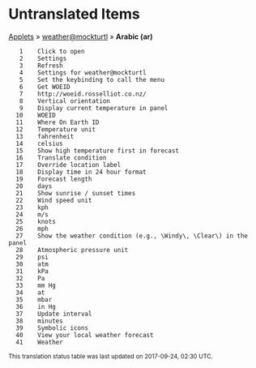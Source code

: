 # Untranslated Items
[Applets](../../../README.md) &#187; [weather@mockturtl](../README.md) &#187; **Arabic (ar)**

       1	Click to open
       2	Settings
       3	Refresh
       4	Settings for weather@mockturtl
       5	Set the keybinding to call the menu
       6	Get WOEID
       7	http://woeid.rosselliot.co.nz/
       8	Vertical orientation
       9	Display current temperature in panel
      10	WOEID
      11	Where On Earth ID
      12	Temperature unit
      13	fahrenheit
      14	celsius
      15	Show high temperature first in forecast
      16	Translate condition
      17	Override location label
      18	Display time in 24 hour format
      19	Forecast length
      20	days
      21	Show sunrise / sunset times
      22	Wind speed unit
      23	kph
      24	m/s
      25	knots
      26	mph
      27	Show the weather condition (e.g., \Windy\, \Clear\) in the panel
      28	Atmospheric pressure unit
      29	psi
      30	atm
      31	kPa
      32	Pa
      33	mm Hg
      34	at
      35	mbar
      36	in Hg
      37	Update interval
      38	minutes
      39	Symbolic icons
      40	View your local weather forecast
      41	Weather

<sup>This translation status table was last updated on 2017-09-24, 02:30 UTC.</sup>
